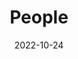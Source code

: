 ---
title: People
date: 2022-10-24

type: landing

sections:
  - block: people
    content:
      title: Meet the Team
      # Choose which groups/teams of users to display.
      #   Edit `user_groups` in each user's profile to add them to one or more of these groups.
      user_groups:
          - Principal Investigator
          - Researchers
          - Colaborators
          - Alumni
      sort_by: Params.position
      sort_ascending: true
    design:
      show_interests: false
      show_role: true
      show_social: true
---